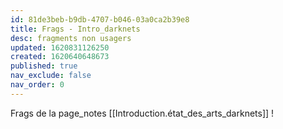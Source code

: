```yaml
---
id: 81de3beb-b9db-4707-b046-03a0ca2b39e8
title: Frags - Intro_darknets
desc: fragments non usagers
updated: 1620831126250
created: 1620640648673
published: true
nav_exclude: false
nav_order: 0
---
```


Frags de la page_notes [[Introduction.état_des_arts_darknets]] !
